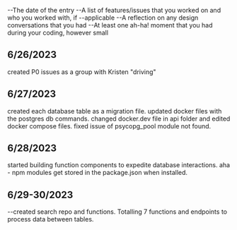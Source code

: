 --The date of the entry
--A list of features/issues that you worked on and who you worked with, if --applicable
--A reflection on any design conversations that you had
--At least one ah-ha! moment that you had during your coding, however small

## 6/26/2023

created P0 issues as a group with Kristen "driving"

## 6/27/2023

created each database table as a migration file.
updated docker files with the postgres db commands.
changed docker.dev file in api folder and edited docker compose files.
fixed issue of psycopg_pool module not found.

## 6/28/2023

started building function components to expedite database interactions.
aha - npm modules get stored in the package.json when installed.


## 6/29-30/2023

--created search repo and functions. Totalling 7 functions and
    endpoints to process data between tables.
